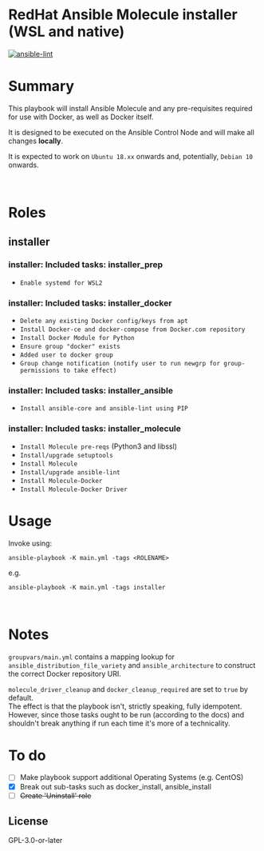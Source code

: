 # RedHat Ansible Molecule installer (WSL and native)

[![ansible-lint](https://github.com/luisj1983/molecule-installer/actions/workflows/ansible-lint.yml/badge.svg)](https://github.com/luisj1983/molecule-installer/actions/workflows/ansible-lint.yml)

# Summary

This playbook will install Ansible Molecule and any pre-requisites required for use with Docker, as well as Docker itself.

It is designed to be executed on the Ansible Control Node and will make all changes **locally**.

It is expected to work on `Ubuntu 18.xx` onwards and, potentially, `Debian 10` onwards.

<br />

# Roles
## installer


### installer: Included tasks: installer_prep
- `Enable systemd for WSL2`

### installer: Included tasks: installer_docker
- `Delete any existing Docker config/keys from apt`
- `Install Docker-ce and docker-compose from Docker.com repository`
- `Install Docker Module for Python`
- `Ensure group "docker" exists`
- `Added user to docker group`
- `Group change notification (notify user to run newgrp for group-permissions to take effect)`

### installer: Included tasks: installer_ansible
- `Install ansible-core and ansible-lint using PIP`

### installer: Included tasks: installer_molecule
- `Install Molecule pre-reqs` (Python3 and libssl)
- `Install/upgrade setuptools`
- `Install Molecule`
- `Install/upgrade ansible-lint`
- `Install Molecule-Docker`
- `Install Molecule-Docker Driver`

# Usage

Invoke using:
```
ansible-playbook -K main.yml -tags <ROLENAME>
```
e.g.
```
ansible-playbook -K main.yml -tags installer
```
<br />


# Notes

`groupvars/main.yml` contains a mapping lookup for `ansible_distribution_file_variety` and `ansible_architecture` to construct the correct Docker repository URI.

`molecule_driver_cleanup` and `docker_cleanup_required` are set to `true` by default.<br />
The effect is that the playbook isn't, strictly speaking, fully idempotent.<br />
However, since those tasks ought to be run (according to the docs) and shouldn't break anything if run each time it's more of a technicality.

# To do

- [ ] Make playbook support additional Operating Systems (e.g. CentOS)
- [x] Break out sub-tasks such as docker_install, ansible_install
- [ ] ~~Create 'Uninstall' role~~

## License
GPL-3.0-or-later

